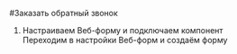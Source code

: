 #Заказать обратный звонок
1. Настраиваем Веб-форму и подключаем компонент<br>
Переходим в настройки Веб-форм и создаём форму

[logo]: https://github.com/adam-p/markdown-here/raw/master/src/common/images/icon48.png "Logo Title Text 2"